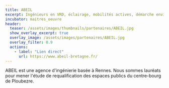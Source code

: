 ```yaml
---
title: ABEIL
excerpt: Ingénieurs en VRD, éclairage, mobilités actives, démarche environnementale
incubator: maitres_oeuvre
header:
  teaser: /assets/images/thumbnails/partenaires/ABEIL.jpg
  show_overlay_excerpt: true
  overlay_image: /assets/images/partenaires/ABEIL.jpg
  overlay_filter: 0.9
  actions:
    - label: "Lien direct"
      url: https://www.abeil-bretagne.fr/
---
```


ABEIL est une agence d'ingénierie basée à Rennes. Nous sommes lauréats pour mener l'étude de requalification des espaces publics du centre-bourg de Ploubezre.
